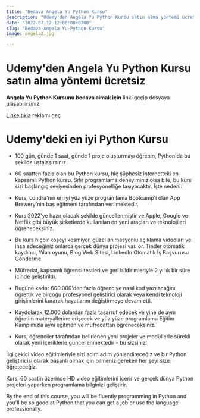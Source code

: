 ```yaml
---
title: "Bedava Angela Yu Python Kursu"
description: "Udemy'den Angela Yu Python Kursu satın alma yöntemi ücretsiz"
date: "2022-07-12 12:00:00+0200"
slug: "Bedava-Angela-Yu-Python-Kursu"
image: angela2.jpg

---
```



# Udemy'den Angela Yu Python Kursu satın alma yöntemi ücretsiz

**Angela Yu Python Kursunu bedava almak için** linki geçip dosyaya ulaşabilirsiniz

[Linke tıkla](http://bc.vc/6XlXFAb) reklamı geç

# Udemy'deki en iyi Python Kursu

+ 100 gün, günde 1 saat, günde 1 proje oluşturmayı öğrenin, Python'da bu şekilde ustalaşırsınız.

+ 60 saatten fazla olan bu Python kursu, hiç şüphesiz internetteki en kapsamlı Python kursu. Sıfır programlama deneyiminiz olsa bile, bu kurs sizi başlangıç seviyesinden profesyonelliğe taşıyacaktır. İşte nedeni:

+ Kurs, Londra'nın en iyi yüz yüze programlama Bootcamp'i olan App Brewery'nin baş eğitmeni tarafından verilmektedir.

+ Kurs 2022'ye hazır olacak şekilde güncellenmiştir ve Apple, Google ve Netflix gibi büyük şirketlerde kullanılan en yeni araçları ve teknolojileri öğreneceksiniz.

+ Bu kurs hiçbir köşeyi kesmiyor, güzel animasyonlu açıklama videoları ve inşa edeceğiniz onlarca gerçek dünya projesi var. ör. Tinder otomatik kaydırıcı, Yılan oyunu, Blog Web Sitesi, LinkedIn Otomatik İş Başvurusu Gönderme

+ Müfredat, kapsamlı öğrenci testleri ve geri bildirimleriyle 2 yıllık bir süre içinde geliştirildi.

+ Bugüne kadar 600.000'den fazla öğrenciye nasıl kod yazılacağını öğrettik ve birçoğu profesyonel geliştirici olarak veya kendi teknoloji girişimlerini kurarak hayatlarını değiştirmeye devam etti.

+ Kaydolarak 12.000 dolardan fazla tasarruf edecek ve yine de aynı öğretim materyallerine erişecek ve yüz yüze programlama Eğitim Kampımızla aynı eğitmen ve müfredattan öğreneceksiniz.

+ Kurs, öğrenciler tarafından belirlenen yeni projeler ve modüllerle sürekli olarak yeni içeriklerle güncellenmektedir - bu sizsiniz!

İlgi çekici video eğitimleriyle sizi adım adım yönlendireceğiz ve bir Python geliştiricisi olarak başarılı olmak için bilmeniz gereken her şeyi size öğreteceğiz.

Kurs, 60 saatin üzerinde HD video eğitimlerini içerir ve gerçek dünya Python projeleri yaparken programlama bilginizi geliştirir.

By the end of this course, you will be fluently programming in Python and you'll be so good at Python that you can get a job or use the language professionally.